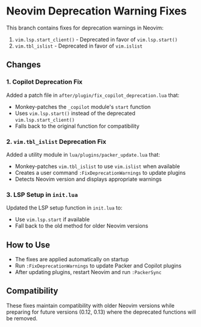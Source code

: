 # Neovim Deprecation Warning Fixes

This branch contains fixes for deprecation warnings in Neovim:

1. `vim.lsp.start_client()` - Deprecated in favor of `vim.lsp.start()`
2. `vim.tbl_islist` - Deprecated in favor of `vim.islist`

## Changes

### 1. Copilot Deprecation Fix

Added a patch file in `after/plugin/fix_copilot_deprecation.lua` that:
- Monkey-patches the `_copilot` module's `start` function
- Uses `vim.lsp.start()` instead of the deprecated `vim.lsp.start_client()`
- Falls back to the original function for compatibility

### 2. `vim.tbl_islist` Deprecation Fix

Added a utility module in `lua/plugins/packer_update.lua` that:
- Monkey-patches `vim.tbl_islist` to use `vim.islist` when available
- Creates a user command `:FixDeprecationWarnings` to update plugins
- Detects Neovim version and displays appropriate warnings

### 3. LSP Setup in `init.lua`

Updated the LSP setup function in `init.lua` to:
- Use `vim.lsp.start` if available
- Fall back to the old method for older Neovim versions

## How to Use

- The fixes are applied automatically on startup
- Run `:FixDeprecationWarnings` to update Packer and Copilot plugins
- After updating plugins, restart Neovim and run `:PackerSync`

## Compatibility

These fixes maintain compatibility with older Neovim versions while preparing for future versions (0.12, 0.13) where the deprecated functions will be removed.
